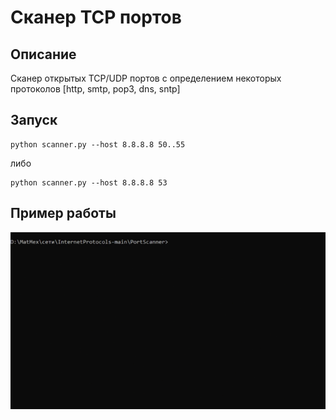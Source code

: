 # Сканер TCP портов

## Описание
Сканер открытых TCP/UDP портов c определением некоторых протоколов [http, smtp, pop3, dns, sntp]

## Запуск
```commandline
python scanner.py --host 8.8.8.8 50..55
```
либо
```commandline
python scanner.py --host 8.8.8.8 53
```

## Пример работы
![Demo](scannerDemo.gif)